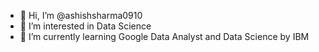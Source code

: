 - 👋 Hi, I’m @ashishsharma0910
- 👀 I’m interested in Data Science
- 🌱 I’m currently learning Google Data Analyst and Data Science by IBM

<!---
ashishsharma0910/ashishsharma0910 is a ✨ special ✨ repository because its `README.md` (this file) appears on your GitHub profile.
You can click the Preview link to take a look at your changes.
--->
